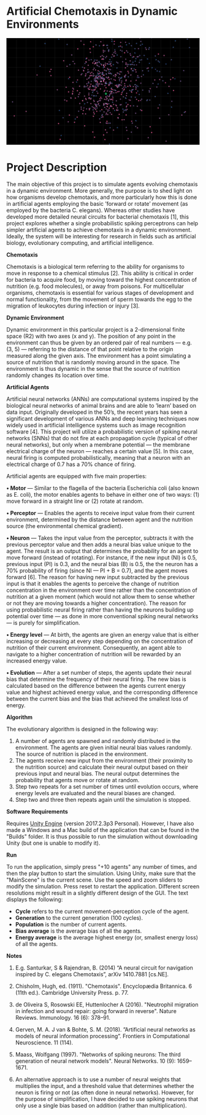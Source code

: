 # Artificial Chemotaxis in Dynamic Environments

![Screenshot](/Screenshot.png)

# Project Description

The main objective of this project is to simulate agents evolving chemotaxis in a dynamic environment. More generally, the purpose is to shed light on how organisms develop chemotaxis, and more particularly how this is done in artificial agents employing the basic ’forward or rotate’ movement (as employed by the bacteria C. elegans). Whereas other studies have developed more detailed neural circuits for bacterial chemotaxis [1], this project explores whether a single probabilistic spiking perceptrons can help simpler artificial agents to achieve chemotaxis in a dynamic environment. Ideally, the system will be interesting for research in fields such as artificial biology, evolutionary computing, and artificial intelligence.

<b>Chemotaxis</b>

Chemotaxis is a biological term referring to the ability for organisms to move in response to a chemical stimulus [2]. This ability is critical in order for bacteria to acquire food, by moving toward the highest concentration of nutrition (e.g. food molecules), or away from poisons. For multicellular organisms, chemotaxis is essential for various stages of development and normal functionality, from the movement of sperm towards the egg to the migration of leukocytes during infection or injury [3].

<b>Dynamic Environment</b>

Dynamic environment in this particular project is a 2-dimensional finite space (R2) with two axes (x and y). The position of any point in the environment can thus be given by an ordered pair of real numbers — e.g. (3, 5) — referring to the distance of that point relative to the origin measured along the given axis. The environment has a point simulating a source of nutrition that is randomly moving around in the space. The environment is thus dynamic in the sense that the source of nutrition randomly changes its location over time.

<b>Artificial Agents</b>

Artificial neural networks (ANNs) are computational systems inspired by the biological neural networks of animal brains and are able to ’learn’ based on data input. Originally developed in the 50’s, the recent years has seen a significant development of various ANNs and deep learning techniques now widely used in artificial intelligence systems such as image recognition software [4]. This project will utilize a probabilistic version of spiking neural networks (SNNs) that do not fire at each propagation cycle (typical of other neural networks), but only when a membrane potential — the membrane electrical charge of the neuron — reaches a certain value [5]. In this case, neural firing is computed probabilistically, meaning that a neuron with an electrical charge of 0.7 has a 70% chance of firing.

Artificial agents are equipped with five main properties:

<b>• Motor</b> — Similar to the flagella of the bacteria Escherichia coli (also known as E. coli), the motor enables agents to behave in either one of two ways: (1) move forward in a straight line or (2) rotate at random.

<b>• Perceptor</b> — Enables the agents to receive input value from their current environment, determined by the distance between agent and the nutrition source (the environmental chemical gradient).

<b>• Neuron</b> — Takes the input value from the perceptor, subtracts it with the previous perceptor value and then adds a neural bias value unique to the agent. The result is an output that determines the probability for an agent to move forward (instead of rotating). For instance, if the new input (NI) is 0.5, previous input (PI) is 0.3, and the neural bias (B) is 0.5, the the neuron has a 70% probability of firing (since NI — PI + B = 0.7), and the agent moves forward [6]. The reason for having new input subtracted by the previous input is that it enables the agents to perceive the change of nutrition concentration in the environment over time rather than the concentration of nutrition at a given moment (which would not allow them to sense whether or not they are moving towards a higher concentration). The reason for using probabilistic neural firing rather than having the neurons building up potential over time — as done in more conventional spiking neural networks — is purely for simplification.

<b>• Energy level</b> — At birth, the agents are given an energy value that is either increasing or decreasing at every step depending on the concentration of nutrition of their current environment. Consequently, an agent able to navigate to a higher concentration of nutrition will be rewarded by an increased energy value.

<b>• Evolution</b> — After a set number of steps, the agents update their neural bias that determine the frequency of their neural firing. The new bias is calculated based on the difference between the agents current energy value and highest achieved energy value, and the corresponding difference between the current bias and the bias that achieved the smallest loss of energy.

<b>Algorithm</b>

The evolutionary algorithm is designed in the following way:
1. A number of agents are spawned and randomly distributed in the environment. The agents are given initial neural bias values randomly. The source of nutrition is placed in the environment.
2. The agents receive new input from the environment (their proximity to the nutrition source) and calculate their neural output based on their previous input and neural bias. The neural output determines the probability that agents move or rotate at random.
3. Step two repeats for a set number of times until evolution occurs, where energy levels are evaluated and the neural biases are changed.
4. Step two and three then repeats again until the simulation is stopped.

<b>Software Requirements</b>

Requires <a href="https://store.unity.com/download?ref=personal">Unity Engine</a> (version 2017.2.3p3 Personal). However, I have also made a Windows and a Mac build of the application that can be found in the "Builds" folder. It is thus possible to run the simulation without downloading Unity (but one is unable to modify it).

<b>Run</b>

To run the application, simply press "+10 agents" any number of times, and then the play button to start the simulation. Using Unity, make sure that the "MainScene" is the current scene. Use the speed and zoom sliders to modify the simulation. Press reset to restart the application. Different screen resolutions might result in a slightly different design of the GUI. The text displays the following: 
- <b>Cycle</b> refers to the current movement-perception cycle of the agent.
- <b>Generation</b> to the current generation (100 cycles).
- <b>Population</b> is the number of current agents.
- <b>Bias average</b> is the average bias of all the agents.
- <b>Energy average</b> is the average highest energy (or, smallest energy loss) of all the agents.

<b>Notes</b>

1. E.g. Santurkar, S & Rajendran, B. (2014) “A neural circuit for navigation inspired by C. elegans Chemotaxis”, arXiv 1410.7881 [cs.NE].

2. Chisholm, Hugh, ed. (1911). "Chemotaxis". Encyclopædia Britannica. 6 (11th ed.). Cambridge University Press. p. 77. 

3. de Oliveira S, Rosowski EE, Huttenlocher A (2016). "Neutrophil migration in infection and wound repair: going
forward in reverse". Nature Reviews. Immunology. 16 (6): 378–91.

4. Gerven, M. A. J van & Bohte, S. M. (2018). ”Artificial neural networks as models of neural information processing”.
Frontiers in Computational Neuroscience. 11 (114).

5. Maass, Wolfgang (1997). "Networks of spiking neurons: The third generation of neural network models". Neural Networks. 10 (9): 1659–1671.

6. An alternative approach is to use a number of neural weights that multiplies the input, and a threshold value that determines whether the neuron is firing or not (as often done in neural networks). However, for the purpose of simplification, I have decided to use spiking neurons that only use a single bias based on addition (rather than multiplication).
